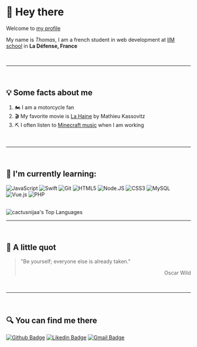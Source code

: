 # 👋 Hey there

Welcome to [my profile](https://github.com/cactusninjaa)

My name is *Thomas*, I am a french student in web development at [IIM school](https://www.iim.fr/) in **La Défense, France**

<br>

***

<br>


## :bulb: Some facts about me
1. :motorcycle: I am a motorcycle fan
2. :clapper:	My favorite movie is [La Haine](https://www.senscritique.com/film/la_haine/472094) by Mathieu Kassovitz
3. :pick: I often listen to [Minecraft music](https://open.spotify.com/playlist/06tCWiOWTnuTfoKwHB8Byl?si=01d26702430640aa) when I am working

<br>

***

<br>

## :page_with_curl: I'm currently learning:

![JavaScript](https://img.shields.io/badge/JavaScript-000?style=for-the-badge&logo=javascript&logoColor=FFF)
![Swift](https://img.shields.io/badge/Swift-000?style=for-the-badge&logo=swift&logoColor=white)
![Git](https://img.shields.io/badge/GIT-000?style=for-the-badge&logo=git&logoColor=white)
![HTML5](https://img.shields.io/badge/HTML5-000?style=for-the-badge&logo=html5&logoColor=white)
![Node.JS](https://img.shields.io/badge/Node.js-000?style=for-the-badge&logo=node.js&logoColor=white)
![CSS3](https://img.shields.io/badge/CSS3-000?style=for-the-badge&logo=css3&logoColor=white)
![MySQL](https://img.shields.io/badge/MySQL-000?style=for-the-badge&logo=mysql&logoColor=white)
![Vue.js](https://img.shields.io/badge/vuejs-000?style=for-the-badge&logo=vuedotjs&logoColor=white)
![PHP](https://img.shields.io/badge/PHP-000?style=for-the-badge&logo=php&logoColor=white)

<br>

<img src="https://github-readme-stats.vercel.app/api/top-langs/?username=cactusninjaa&layout=compact&card_width=400&theme=github_dark&langs_count=10&hide=c,meson,makefile,m4&exclude_repo=github-readme-stats,BitJanitor,github-activity-readme,fancy-git,challengeBot" alt="cactusnijaa's Top Languages" >

<br>

***

<br>

## :brain: A little quot

> 
>"Be yourself; everyone else is already taken."
><p align="right">Oscar Wild</p>

<br>

***

<br>



## :mag: You can find me there

[![Github Badge](https://img.shields.io/badge/GitHub-000.svg?&style=for-the-badge&logo=Github&logoColor=white)](https://github.com/cactusninjaa)
[![Likedin Badge](https://img.shields.io/badge/linkedin-000.svg?&style=for-the-badge&logo=linkedin&logoColor=white)](https://www.linkedin.com/in/thomas-sauvage-/)
[![Gmail Badge](https://img.shields.io/badge/EMail-000?style=for-the-badge&logo=&logoColor=white)](thomas.sauvage@edu.devinci.fr)
